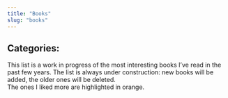 ```yaml
---
title: "Books"
slug: "books"
---
```

## Categories:
This list is a work in progress of the most interesting books I’ve read in the past few years.
The list is always under construction: new books will be added, the older ones will be deleted.\
The ones I liked more are highlighted in <span class="must">orange</span>.
